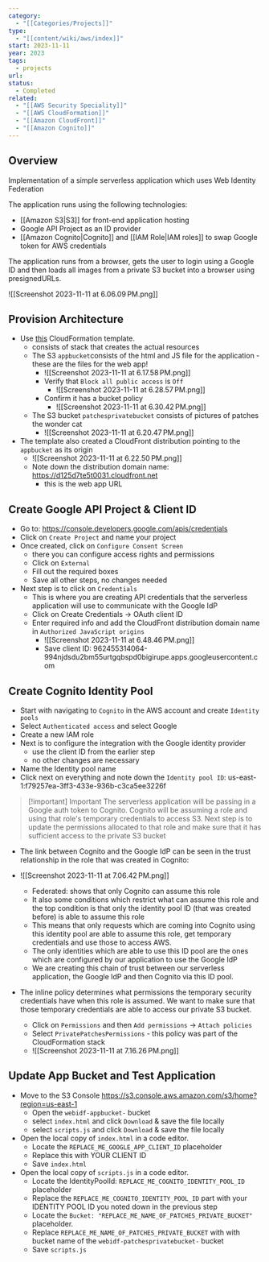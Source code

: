 ```yaml
---
category:
  - "[[Categories/Projects]]"
type:
  - "[[content/wiki/aws/index]]"
start: 2023-11-11
year: 2023
tags:
  - projects
url: 
status:
  - Completed
related:
  - "[[AWS Security Speciality]]"
  - "[[AWS CloudFormation]]"
  - "[[Amazon CloudFront]]"
  - "[[Amazon Cognito]]"
---
```

## Overview

Implementation of a simple serverless application which uses Web Identity Federation

The application runs using the following technologies:

- [[Amazon S3|S3]] for front-end application hosting
- Google API Project as an ID provider
- [[Amazon Cognito|Cognito]] and [[IAM Role|IAM roles]] to swap Google token for AWS credentials

The application runs from a browser, gets the user to login using a Google ID and then loads all images from a private S3 bucket into a browser using presignedURLs.

![[Screenshot 2023-11-11 at 6.06.09 PM.png]]



## Provision Architecture

- Use [this](https://us-east-1.console.aws.amazon.com/cloudformation/home?region=us-east-1#/stacks/quickcreate?templateURL=https://learn-cantrill-labs.s3.amazonaws.com/aws-cognito-web-identity-federation/WEBIDF.yaml&stackName=WEBIDF) CloudFormation template.
	- consists of stack that creates the actual resources
	- The S3 `appbucket`consists of the html and JS file for the application - these are the files for the web app!
		- ![[Screenshot 2023-11-11 at 6.17.58 PM.png]]
		- Verify that `Block all public access` is `Off`
			-  ![[Screenshot 2023-11-11 at 6.28.57 PM.png]]
		- Confirm it has a bucket policy
			- ![[Screenshot 2023-11-11 at 6.30.42 PM.png]]
	- The S3 bucket `patchesprivatebucket` consists of pictures of patches the wonder cat
		- ![[Screenshot 2023-11-11 at 6.20.47 PM.png]]
- The template also created a CloudFront distribution pointing to the `appbucket` as its origin
	- ![[Screenshot 2023-11-11 at 6.22.50 PM.png]]
	- Note down the distribution domain name: https://d125d7te5t0031.cloudfront.net
		- this is the web app URL

## Create Google API Project & Client ID

- Go to: https://console.developers.google.com/apis/credentials
- Click on `Create Project` and name your project
- Once created, click on `Configure Consent Screen`
	- there you can configure access rights and permissions
	- Click on `External`
	- Fill out the required boxes
	- Save all other steps, no changes needed
- Next step is to click on `Credentials`
	- This is where you are creating API credentials that the serverless application will use to communicate with the Google IdP
	- Click on Create Credentials -> OAuth client ID
	- Enter required info and add the CloudFront distribution domain name in `Authorized JavaScript origins`
		- ![[Screenshot 2023-11-11 at 6.48.46 PM.png]]
		- Save client ID: 962455314064-994njdsdu2bm55urtgqbspd0bigirupe.apps.googleusercontent.com

## Create Cognito Identity Pool

- Start with navigating to `Cognito` in the AWS account and create `Identity pools`
- Select `Authenticated access` and select Google
- Create a new IAM role
- Next is to configure the integration with the Google identity provider
	- use the client ID from the earlier step
	- no other changes are necessary
- Name the Identity pool name
- Click next on everything and note down the `Identity pool ID`: us-east-1:f79257ea-3ff3-433e-936b-c3ca5ee3226f

>[!important] Important
>The serverless application will be passing in a Google auth token to Cognito. Cognito will be assuming a role and using that role's temporary credentials to access S3. Next step is to update the permissions allocated to that role and make sure that it has sufficient access to the private S3 bucket


- The link between Cognito and the Google IdP can be seen in the trust relationship in the role that was created in Cognito: 
- ![[Screenshot 2023-11-11 at 7.06.42 PM.png]]
	- Federated: shows that only Cognito can assume this role
	- It also some conditions which restrict what can assume this role and the top condition is that only the identity pool ID (that was created before) is able to assume this role
	- This means that only requests which are coming into Cognito using this identity pool are able to assume this role, get temporary credentials and use those to access AWS. 
	- The only identities which are able to use this ID pool are the ones which are configured by our application to use the Google IdP
	- We are creating this chain of trust between our serverless application, the Google IdP and then Cognito via this ID pool. 


- The inline policy determines what permissions the temporary security credentials have when this role is assumed. We want to make sure that those temporary credentials are able to access our private S3 bucket.
	- Click on `Permissions` and then `Add permissions` -> `Attach policies`
	- Select `PrivatePatchesPermissions` - this policy was part of the CloudFormation stack
	- ![[Screenshot 2023-11-11 at 7.16.26 PM.png]]


## Update App Bucket and Test Application

- Move to the S3 Console https://s3.console.aws.amazon.com/s3/home?region=us-east-1    
	- Open the `webidf-appbucket-` bucket   
	- select `index.html` and click `Download` & save the file locally  
	- select `scripts.js` and click `Download` & save the file locally  
- Open the local copy of `index.html` in a code editor.    
	- Locate the `REPLACE_ME_GOOGLE_APP_CLIENT_ID` placeholder   
	- Replace this with YOUR CLIENT ID  
	- Save `index.html`
- Open the local copy of `scripts.js` in a code editor.
	- Locate the IdentityPoolId: `REPLACE_ME_COGNITO_IDENTITY_POOL_ID` placeholder
	- Replace the `REPLACE_ME_COGNITO_IDENTITY_POOL_ID` part with your IDENTITY POOL ID you noted down in the previous step
	- Locate the `Bucket: "REPLACE_ME_NAME_OF_PATCHES_PRIVATE_BUCKET" ` placeholder.
	- Replace `REPLACE_ME_NAME_OF_PATCHES_PRIVATE_BUCKET` with with bucket name of the `webidf-patchesprivatebucket-` bucket
	- Save `scripts.js`